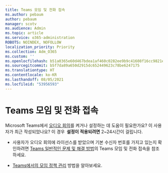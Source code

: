 ```yaml
---
title: Teams 모임 및 전화 접속
ms.author: pebaum
author: pebaum
manager: scotv
ms.audience: Admin
ms.topic: article
ms.service: o365-administration
ROBOTS: NOINDEX, NOFOLLOW
localization_priority: Priority
ms.collection: Adm_O365
ms.custom: ''
ms.openlocfilehash: b51a0365e60d467bdea1af460c0282ee9b9c41608f16cc9821e90f5372c3d928
ms.sourcegitcommit: b5f7da89a650d2915dc652449623c78be6247175
ms.translationtype: HT
ms.contentlocale: ko-KR
ms.lasthandoff: 08/05/2021
ms.locfileid: "53956593"
---
```

# <a name="microsoft-teams-meetings-and-dial-in"></a>Teams 모임 및 전화 접속

Microsoft Teams에서 [오디오 회의](https://docs.microsoft.com/microsoftteams/audio-conferencing-in-office-365)를 켜거나 설정하는 데 도움이 필요한가요? 이 사용자가 최근 작성되었나요? 이 경우  **설정이 적용되려면** 2~24시간이 걸립니다.

- 사용자가 오디오 회의에 라이선스를 받았으며 기본 수신자 번호를 가지고 있는지 확인하려면 [Teams 일반적인 문제 및 해결 방법](https://docs.microsoft.com/microsoftteams/known-issues)의 Teams 모임 및 전화 접속을 참조하세요.

- [Teams에서의 모임 정책 관리](https://docs.microsoft.com/microsoftteams/meeting-policies-in-teams) 방법을 알아보세요. 

